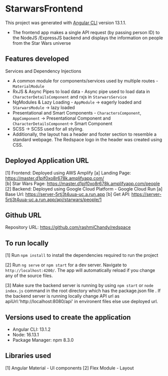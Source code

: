 # StarwarsFrontend

This project was generated with [Angular CLI](https://github.com/angular/angular-cli) version 13.1.1.

* The frontend app makes a single API request (by passing person ID) to the NodeJS /ExpressJS backend and displays the information on people from the Star Wars universe

## Features developed

Services and Dependency Injections
* A common module for components/services used by multiple routes - `MaterialModule`
* RxJS & Async Pipes to load data - Async pipe used to load data in `CharacterDetailsComponent` and rxjs in `StarwarsService`
* NgModules & Lazy Loading - `AppModule` -> eagerly loaded and `StarwarsModule` -> lazy loaded
* Presentational and Smart Components - `CharactersComponent`, `AppComponent` -> Presentational Component and `CharacterDetailsComponent`-> Smart Component
* SCSS -> SCSS used for all styling. 
* Additionally, the layout has a header and footer section to resemble a standard webpage. The Redspace logo in the header was created using CSS.

## Deployed Application URL

[1] Frontend: Deployed using AWS Amplify
    [a] Landing Page: https://master.d1pjf0xo8r678k.amplifyapp.com/  
    [b] Star Wars Page: https://master.d1pjf0xo8r678k.amplifyapp.com/people
[2] Backend: Deployed using Google Cloud Platform - Google Cloud Run
    [a] Base Url: https://server-5rtj3t4uua-uc.a.run.app
    [b] Get API: https://server-5rtj3t4uua-uc.a.run.app/api/starwars/people/1

## Github URL
Repository URL: https://github.com/rashmiChandy/redspace

## To run locally

[1] Run `npm install` to install the dependencies required to run the project

[2] Run `ng serve` or `npm start` for a dev server. Navigate to `http://localhost:4200/`. The app will automatically reload if you change any of the source files.

[3] Make sure the backend server is running by using `npm start` or `node index.js` command in the root directory which has the package.json file . If the backend server is running locally change API url as apiUrl:'http://localhost:8080/api' in environent files else use deployed url.

## Versions used to create the application
* Angular CLI: 13.1.2
* Node: 16.13.1
* Package Manager: npm 8.3.0

## Libraries used
[1] Angular Material - UI components
[2] Flex Module - Layout